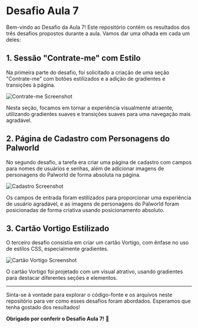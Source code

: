 # Desafio Aula 7

Bem-vindo ao Desafio da Aula 7! Este repositório contém os resultados dos três desafios propostos durante a aula. Vamos dar uma olhada em cada um deles:

## 1. Sessão "Contrate-me" com Estilo

Na primeira parte do desafio, foi solicitado a criação de uma seção "Contrate-me" com botões estilizados e a adição de gradientes e transições à página.

![Contrate-me Screenshot](screenshots/contrate-me.png)

Nesta seção, focamos em tornar a experiência visualmente atraente, utilizando gradientes suaves e transições suaves para uma navegação mais agradável.

## 2. Página de Cadastro com Personagens do Palworld

No segundo desafio, a tarefa era criar uma página de cadastro com campos para nomes de usuários e senhas, além de adicionar imagens de personagens do Palworld de forma absoluta na página.

![Cadastro Screenshot](screenshots/cadastro.png)

Os campos de entrada foram estilizados para proporcionar uma experiência de usuário agradável, e as imagens de personagens do Palworld foram posicionadas de forma criativa usando posicionamento absoluto.

## 3. Cartão Vortigo Estilizado

O terceiro desafio consistia em criar um cartão Vortigo, com ênfase no uso de estilos CSS, especialmente gradientes.

![Cartão Vortigo Screenshot](screenshots/cartao-vortigo.png)

O cartão Vortigo foi projetado com um visual atrativo, usando gradientes para destacar diferentes seções e elementos.

---

Sinta-se à vontade para explorar o código-fonte e os arquivos neste repositório para ver como esses desafios foram abordados. Esperamos que tenha gostado dos resultados!

**Obrigado por conferir o Desafio Aula 7!** 🚀
